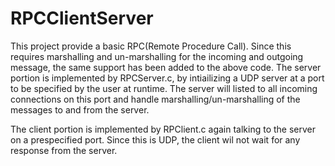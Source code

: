 # RPCClientServer
This project provide a basic RPC(Remote Procedure Call). Since this requires marshalling and un-marshalling for the incoming and outgoing message, the same support has been added to the above code. The server portion is implemented by RPCServer.c, by intiailizing a UDP server at a port to be specified by the user at runtime. The server will listed to all incoming connections on this port and handle marshalling/un-marshalling of the messages to and from the server.

The client portion is implemented by RPClient.c again talking to the server on a prespecified port. Since this is UDP, the client wil not wait for any response from the server.
